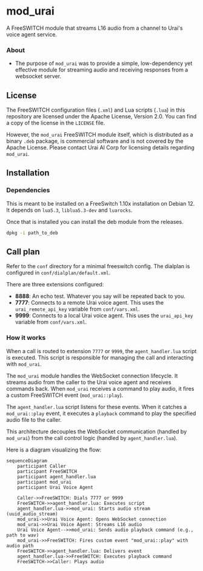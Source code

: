 # mod_urai

A FreeSWITCH module that streams L16 audio from a channel to Urai's voice agent service.

### About

- The purpose of `mod_urai` was to provide a simple, low-dependency yet effective module for streaming audio and receiving responses from a websocket server.

## License

The FreeSWITCH configuration files (`.xml`) and Lua scripts (`.lua`) in this repository are licensed under the Apache License, Version 2.0. You can find a copy of the license in the `LICENSE` file.

However, the `mod_urai` FreeSWITCH module itself, which is distributed as a binary `.deb` package, is commercial software and is not covered by the Apache License. Please contact Urai AI Corp for licensing details regarding `mod_urai`.

## Installation

### Dependencies

This is meant to be installed on a FreeSwitch 1.10x installation on Debian 12. It depends on
`lua5.3`, `liblua5.3-dev` and `luarocks`.

Once that is installed  you can install the deb module from the releases.

```bash
dpkg -i path_to_deb
```


## Call plan

Refer to the `conf` directory for a minimal freeswitch config. The dialplan is configured in `conf/dialplan/default.xml`.

There are three extensions configured:

- **8888**: An echo test. Whatever you say will be repeated back to you.
- **7777**: Connects to a remote Urai voice agent. This uses the `urai_remote_api_key` variable from `conf/vars.xml`.
- **9999**: Connects to a local Urai voice agent. This uses the `urai_api_key` variable from `conf/vars.xml`.

### How it works

When a call is routed to extension `7777` or `9999`, the `agent_handler.lua` script is executed. This script is responsible for managing the call and interacting with `mod_urai`.

The `mod_urai` module handles the WebSocket connection lifecycle. It streams audio from the caller to the Urai voice agent and receives commands back. When `mod_urai` receives a command to play audio, it fires a custom FreeSWITCH event (`mod_urai::play`).

The `agent_handler.lua` script listens for these events. When it catches a `mod_urai::play` event, it executes a `playback` command to play the specified audio file to the caller.

This architecture decouples the WebSocket communication (handled by `mod_urai`) from the call control logic (handled by `agent_handler.lua`).

Here is a diagram visualizing the flow:

```mermaid
sequenceDiagram
    participant Caller
    participant FreeSWITCH
    participant agent_handler.lua
    participant mod_urai
    participant Urai Voice Agent

    Caller->>FreeSWITCH: Dials 7777 or 9999
    FreeSWITCH->>agent_handler.lua: Executes script
    agent_handler.lua->>mod_urai: Starts audio stream (uuid_audio_stream)
    mod_urai->>Urai Voice Agent: Opens WebSocket connection
    mod_urai->>Urai Voice Agent: Streams L16 audio
    Urai Voice Agent-->>mod_urai: Sends audio playback command (e.g., path to wav)
    mod_urai->>FreeSWITCH: Fires custom event "mod_urai::play" with audio path
    FreeSWITCH->>agent_handler.lua: Delivers event
    agent_handler.lua->>FreeSWITCH: Executes playback command
    FreeSWITCH->>Caller: Plays audio
```
